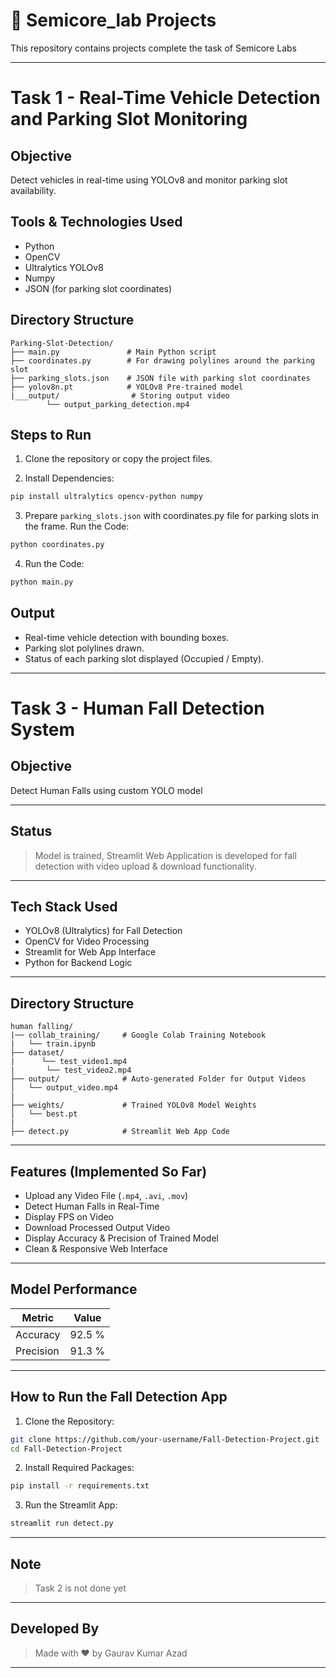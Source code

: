 # 🚗 Semicore_lab Projects

This repository contains projects complete the  task of Semicore Labs 

---

# Task 1 - Real-Time Vehicle Detection and Parking Slot Monitoring

## Objective
Detect vehicles in real-time using YOLOv8 and monitor parking slot availability.

## Tools & Technologies Used
- Python
- OpenCV
- Ultralytics YOLOv8
- Numpy
- JSON (for parking slot coordinates)

## Directory Structure
```
Parking-Slot-Detection/
├── main.py               # Main Python script
├── coordinates.py        # For drawing polylines around the parking slot
├── parking_slots.json    # JSON file with parking slot coordinates
├── yolov8n.pt            # YOLOv8 Pre-trained model
|___output/                # Storing output video 
        └── output_parking_detection.mp4      
```

## Steps to Run

1. Clone the repository or copy the project files.

2. Install Dependencies:
```bash
pip install ultralytics opencv-python numpy
```

3. Prepare `parking_slots.json` with coordinates.py file for parking slots in the frame.
 Run the Code:
```bash
python coordinates.py
```

4. Run the Code:
```bash
python main.py
```

## Output
- Real-time vehicle detection with bounding boxes.
- Parking slot polylines drawn.
- Status of each parking slot displayed (Occupied / Empty).

---

# Task 3 - Human Fall Detection System 

## Objective
Detect Human Falls using custom YOLO model

---

## Status 
> Model is trained, Streamlit Web Application is developed for fall detection with video upload & download functionality.

---

## Tech Stack Used

- YOLOv8 (Ultralytics) for Fall Detection
- OpenCV for Video Processing
- Streamlit for Web App Interface
- Python for Backend Logic

---

## Directory Structure
```
human falling/
|── collab_training/     # Google Colab Training Notebook
|   └── train.ipynb
├── dataset/
|      └── test_video1.mp4
|       └── test_video2.mp4
├── output/              # Auto-generated Folder for Output Videos
│   └── output_video.mp4
|
├── weights/             # Trained YOLOv8 Model Weights
│   └── best.pt
|
├── detect.py            # Streamlit Web App Code

```

---

## Features (Implemented So Far)

- Upload any Video File (`.mp4`, `.avi`, `.mov`)
- Detect Human Falls in Real-Time
- Display FPS on Video
- Download Processed Output Video
- Display Accuracy & Precision of Trained Model
- Clean & Responsive Web Interface

---

## Model Performance

| Metric      | Value   |
|-------------|---------|
| Accuracy    | 92.5 %  |
| Precision   | 91.3 %  |

---

## How to Run the Fall Detection App

1. Clone the Repository:
```bash
git clone https://github.com/your-username/Fall-Detection-Project.git
cd Fall-Detection-Project
```

2. Install Required Packages:
```bash
pip install -r requirements.txt
```

3. Run the Streamlit App:
```bash
streamlit run detect.py
```

---

## Note
> Task 2 is not done yet

---

## Developed By
> Made with ❤️ by Gaurav Kumar Azad 

---
